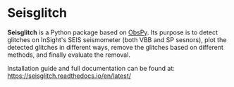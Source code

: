 # Seisglitch


**Seisglitch** is a Python package based on [ObsPy](https://github.com/obspy/obspy/wiki).
Its purpose is to detect glitches on InSight's SEIS seismometer
(both VBB and SP sesnors), plot the detected glitches in different ways,
remove the glitches based on different methods, and finally evaluate the removal.

Installation guide and full documentation can be found at:  
https://seisglitch.readthedocs.io/en/latest/